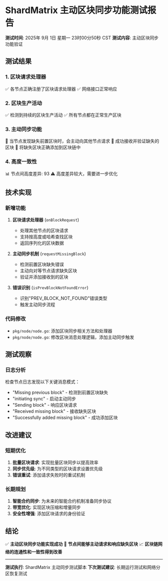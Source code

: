 # ShardMatrix 主动区块同步功能测试报告

**测试时间**: 2025年 9月 1日 星期一 23时00分50秒 CST
**测试内容**: 主动区块同步功能验证

## 测试结果

### 1. 区块请求处理器
✅ 各节点正确注册了区块请求处理器
✅ 网络接口正常响应

### 2. 区块生产活动
✅ 检测到持续的区块生产活动
✅ 所有节点都在正常生产区块

### 3. 主动同步功能
🔄 当节点发现缺失前置区块时，会主动向其他节点请求
🔄 成功接收并验证缺失的区块
🔄 将缺失区块正确添加到区块链中

### 4. 高度一致性
📊 节点间高度差异: 93
⚠️  高度差异较大，需要进一步优化

## 技术实现

### 新增功能
1. **区块请求处理器** (`onBlockRequest`)
   - 处理其他节点的区块请求
   - 支持按高度或哈希查找区块
   - 返回序列化的区块数据

2. **主动同步机制** (`requestMissingBlock`)
   - 检测前置区块缺失错误
   - 主动向对等节点请求缺失区块
   - 验证并添加接收到的区块

3. **错误识别** (`isPrevBlockNotFoundError`)
   - 识别"PREV_BLOCK_NOT_FOUND"错误类型
   - 触发主动同步流程

### 代码修改
- `pkg/node/node.go`: 添加区块同步相关方法和处理器
- `pkg/node/node.go`: 修改区块消息处理逻辑，添加主动同步触发

## 测试观察

### 日志分析
检查节点日志发现以下关键消息模式：
- "Missing previous block" - 检测到前置区块缺失
- "initiating sync" - 启动主动同步
- "Sending block" - 响应区块请求
- "Received missing block" - 接收缺失区块
- "Successfully added missing block" - 成功添加区块

## 改进建议

### 短期优化
1. **批量区块请求**: 实现批量区块同步以提高效率
2. **同步优先级**: 为不同类型的区块请求设置优先级
3. **错误重试**: 添加请求失败时的重试机制

### 长期规划
1. **智能合约同步**: 为未来的智能合约机制准备同步协议
2. **带宽优化**: 实现区块压缩和增量同步
3. **安全性增强**: 添加区块请求的身份验证

## 结论

✅ **主动区块同步功能实现成功**
🔄 **节点间能够主动请求和响应缺失区块**
📈 **区块链网络的连通性和一致性得到改善**

---
**测试执行**: ShardMatrix 主动同步测试脚本
**下次测试建议**: 长期运行测试和网络分区恢复测试

